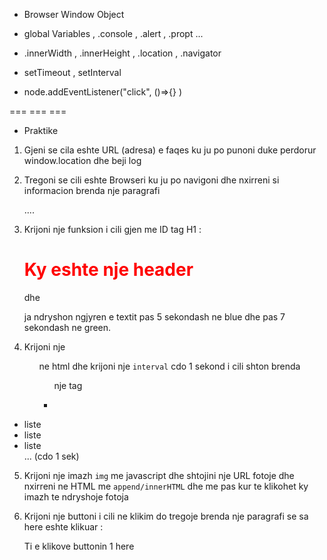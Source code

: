 - Browser Window Object

- global Variables , .console , .alert , .propt ...

- .innerWidth , .innerHeight , .location , .navigator

- setTimeout , setInterval

- node.addEventListener("click", ()=>{} )

=== === ===

- Praktike

1. Gjeni se cila eshte URL (adresa) e faqes ku ju po punoni duke perdorur window.location dhe beji log

2. Tregoni se cili eshte Browseri ku ju po navigoni dhe nxirreni si informacion brenda nje paragrafi <p>....</p>

3. Krijoni nje funksion i cili gjen me ID tag H1 : <h1 style='color:red'>Ky eshte nje header</h1> dhe

   ja ndryshon ngjyren e textit pas 5 sekondash ne blue dhe pas 7 sekondash ne green.

4. Krijoni nje <ul> ne html dhe krijoni nje `interval` cdo 1 sekond i cili shton brenda <ul> nje tag <li>

  <ul>
    <li>liste</li>
    <li>liste</li>
    <li>liste</li>
    ... (cdo 1 sek)
  </ul>

5. Krijoni nje imazh `img` me javascript dhe shtojini nje URL fotoje dhe nxirreni ne HTML me `append/innerHTML`
   dhe me pas kur te klikohet ky imazh te ndryshoje fotoja

6. Krijoni nje buttoni i cili ne klikim do tregoje brenda nje paragrafi se sa here eshte klikuar :

   <p>Ti e klikove buttonin 1 here </p>
